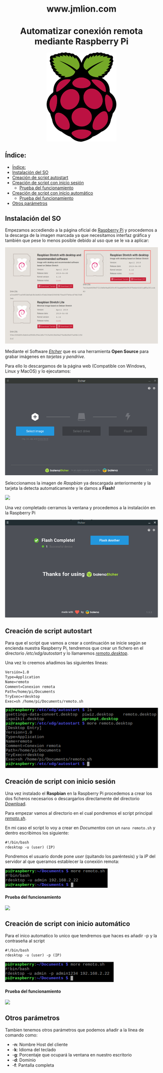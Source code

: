 <h1 align="center" url="www.jmlion.com"> www.jmlion.com </h1>
<h1 align="center"> Automatizar conexión remota mediante Raspberry Pi </h1>

<p align="center">  <img src="img/logo-raspberry.png" alt="drawing" width="230" > </p>

## Índice:

- [Índice:](#%C3%ADndice)
- [Instalación del SO](#instalaci%C3%B3n-del-so)
- [Creación de script autostart](#creaci%C3%B3n-de-script-autostart)
- [Creación de script con inicio sesión](#creaci%C3%B3n-de-script-con-inicio-sesi%C3%B3n)
    - [Prueba del funcionamiento](#prueba-del-funcionamiento)
- [Creación de script con inicio automático](#creaci%C3%B3n-de-script-con-inicio-autom%C3%A1tico)
    - [Prueba del funcionamiento](#prueba-del-funcionamiento-1)
- [Otros parámetros](#otros-par%C3%A1metros)


## Instalación del SO

Empezamos accediendo a la página oficial de [Raspberry Pi](https://www.raspberrypi.org/downloads/raspbian/) y procedemos a la descarga de la imagen marcada ya que necesitamos interfaz gráfica y también que pese lo menos posible debido al uso que se le va a aplicar:

![](img/1.png)

Mediante el Software [*Etcher*](https://www.balena.io/etcher/) que es una herramienta **Open Source** para grabar imágenes en *tarjetas y pendrive*.

Para ello lo descargamos de la página web (Compatible con Windows, Linux y MacOS) y lo ejecutamos:

![](img/etcher.png)

Seleccionamos la imagen de *Raspbian* ya descargada anteriormente y la tarjeta la detecta automaticamente y le damos a **Flash!**

![](img/etcher2.png)

Una vez completado cerramos la ventana y procedemos a la instalación en la Raspberry Pi

![](img/etcher3.png)

## Creación de script autostart

Para que el script que vamos a crear a continuación se inicie según se encienda nuestra Raspberry Pi, tendremos que crear un fichero en el directorio */etc/xdg/autostart* y lo llamaremos [*remoto.desktop*](https://github.com/Wannaxry/script/blob/master/rdesktop%20autorun/Download/remoto.desktop).

Una vez lo creemos añadimos las siguientes líneas:

```[Desktop Entry]
Versión=1.0
Type=Application
Name=remoto
Comment=Conexion remota
Path=/home/pi/Documents
TryExec=rdesktop
Exec=sh /home/pi/Documents/remoto.sh
```

![](img/remoto-desktop.png)

## Creación de script con inicio sesión

Una vez instalado el **Raspbian** en la Raspberry Pi procedemos a crear los dos ficheros necesarios o descargarlos directamente del directorio [Download](https://github.com/Wannaxry/script/tree/master/rdesktop%20autorun/Download).

Para empezar vamos al directorio en el cual pondremos el script principal [*remoto.sh*](https://github.com/Wannaxry/script/blob/master/rdesktop%20autorun/Download/remoto.sh).

En mi caso el script lo voy a crear en *Documentos* con un `nano remoto.sh` y dentro escribimos los siguiente:

```
#!/bin/bash
rdesktop -u (user) (IP)
```

Pondremos el usuario donde pone *user* (quitando los paréntesis) y la *IP* del servidor al que queramos establecer la conexión remota:

![](img/remoto.png)

#### Prueba del funcionamiento

![](img/inicio-sesion.gif)

## Creación de script con inicio automático

Para el inico automatico lo unico que tendremos que haces es añadir -p y la contraseña al script

```
#!/bin/bash
rdesktop -u (user) -p (IP)
```

![](img/remoto(-p).png)

#### Prueba del funcionamiento

![](img/inicio-automatico.gif)


## Otros parámetros

Tambien tenemos otros parámetros que podemos añadir a la línea de comando como:

*   -**n**: Nombre Host del cliente
*   -**k**: Idioma del teclado
*   -**g**: Porcentaje que ocupará la ventana en nuestro escritorio
*   -**d**: Dominio
*   -**f**: Pantalla completa